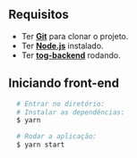 ## Requisitos

- Ter [**Git**](https://git-scm.com/) para clonar o projeto.
- Ter [**Node.js**](https://nodejs.org/en/) instalado.
- Ter [**tog-backend**](https://github.com/JulianoRamos/tog-backend) rodando.

## Iniciando front-end
```bash
  # Entrar no diretório:
  # Instalar as dependências:
  $ yarn

  # Rodar a aplicação:
  $ yarn start
```
